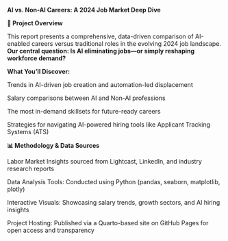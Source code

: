 **AI vs. Non-AI Careers: A 2024 Job Market Deep Dive**

**📌 Project Overview**

This report presents a comprehensive, data-driven comparison of AI-enabled careers versus traditional roles in the evolving 2024 job landscape. **Our central question: Is AI eliminating jobs—or simply reshaping workforce demand?**

**What You’ll Discover:**

Trends in AI-driven job creation and automation-led displacement

Salary comparisons between AI and Non-AI professions

The most in-demand skillsets for future-ready careers

Strategies for navigating AI-powered hiring tools like Applicant Tracking Systems (ATS)

**📊 Methodology & Data Sources**

Labor Market Insights sourced from Lightcast, LinkedIn, and industry research reports

Data Analysis Tools: Conducted using Python (pandas, seaborn, matplotlib, plotly)

Interactive Visuals: Showcasing salary trends, growth sectors, and AI hiring insights

Project Hosting: Published via a Quarto-based site on GitHub Pages for open access and transparency